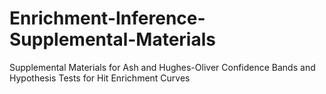 # Enrichment-Inference-Supplemental-Materials
Supplemental Materials for Ash and Hughes-Oliver Confidence Bands and Hypothesis Tests for Hit Enrichment Curves
